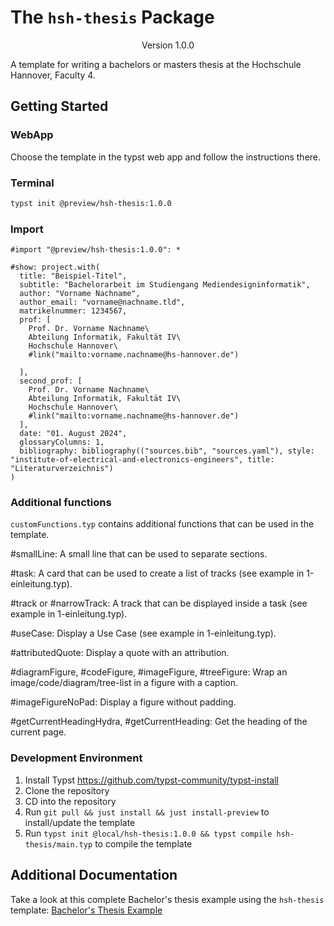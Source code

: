 # The `hsh-thesis` Package
<div align="center">Version 1.0.0</div>

A template for writing a bachelors or masters thesis at the Hochschule Hannover, Faculty 4.

## Getting Started

### WebApp
Choose the template in the typst web app and follow the instructions there.

### Terminal
```bash
typst init @preview/hsh-thesis:1.0.0
```

### Import
```typ
#import "@preview/hsh-thesis:1.0.0": *

#show: project.with(
  title: "Beispiel-Titel",
  subtitle: "Bachelorarbeit im Studiengang Mediendesigninformatik",
  author: "Vorname Nachname",
  author_email: "vorname@nachname.tld",
  matrikelnummer: 1234567,
  prof: [
    Prof. Dr. Vorname Nachname\
    Abteilung Informatik, Fakultät IV\
    Hochschule Hannover\    
    #link("mailto:vorname.nachname@hs-hannover.de")
    
  ],
  second_prof: [
    Prof. Dr. Vorname Nachname\
    Abteilung Informatik, Fakultät IV\
    Hochschule Hannover\    
    #link("mailto:vorname.nachname@hs-hannover.de")
  ],
  date: "01. August 2024",
  glossaryColumns: 1,
  bibliography: bibliography(("sources.bib", "sources.yaml"), style: "institute-of-electrical-and-electronics-engineers", title: "Literaturverzeichnis")
)
```

### Additional functions
`customFunctions.typ` contains additional functions that can be used in the template.

#smallLine: A small line that can be used to separate sections.

#task: A card that can be used to create a list of tracks (see example in 1-einleitung.typ).

#track or #narrowTrack: A track that can be displayed inside a task (see example in 1-einleitung.typ).

#useCase: Display a Use Case (see example in 1-einleitung.typ).

#attributedQuote: Display a quote with an attribution.

#diagramFigure, #codeFigure, #imageFigure, #treeFigure: Wrap an image/code/diagram/tree-list in a figure with a caption.

#imageFigureNoPad: Display a figure without padding.

#getCurrentHeadingHydra, #getCurrentHeading: Get the heading of the current page.



### Development Environment

1. Install Typst https://github.com/typst-community/typst-install
2. Clone the repository
3. CD into the repository
4. Run `git pull && just install && just install-preview` to install/update the template
5. Run `typst init @local/hsh-thesis:1.0.0 && typst compile hsh-thesis/main.typ` to compile the template


## Additional Documentation

Take a look at this complete Bachelor's thesis example using the `hsh-thesis` template: [Bachelor's Thesis Example](https://github.com/MrToWy/Bachelorarbeit)
